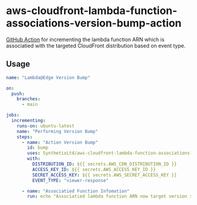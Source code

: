 # aws-cloudfront-lambda-function-associations-version-bump-action

[GitHub Action](https://developer.github.com/actions/) for incrementing the lambda function ARN which is associatied with the targeted CloudFront distribution based on event type.

## Usage

```yaml
name: "Lambda@Edge Version Bump"

on:
  push:
    branches:
      - main

jobs:
  incrementing:
    runs-on: ubuntu-latest
    name: "Performing Version Bump"
    steps:
      - name: "Action Version Bump"
        id: bump
        uses: SynthetixLtd/aws-cloudfront-lambda-function-associations-version-bump-action@main
        with:
          DISTRIBUTION_ID: ${{ secrets.AWS_CDN_DISTRIBUTION_ID }}
          ACCESS_KEY_ID: ${{ secrets.AWS_ACCESS_KEY_ID }}
          SECRET_ACCESS_KEY: ${{ secrets.AWS_SECRET_ACCESS_KEY }}
          EVENT_TYPE: "viewer-response"

      - name: "Associatied Function Infomation"
        run: echo "Associatied lambda function ARN now target version ${{ steps.bump.outputs.version }} of Lambda@Edge function"
```